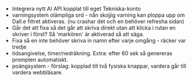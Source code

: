 - Integrera nytt AI API kopplat till eget Tekniska-konto
- varningsystem olämpliga ord - nån skojjig varning kan ploppa upp om Dall.e filtret aktiveras. (nu crashar det och en behöver refresha sidan)
- Går det att fixa så det går att skriva direkt utan att klicka i rutan en skriver i först? Så 'markören' är aktiverad så att säga. 
- Fixa så en inte behöver skriva in namn efter varje omgång - räcker var tredje
- tidsangivelse, timer/nedräkning. Extra: efter 60 sek så genereras prompten automatiskt. 
- poängsystem - förslag: kopplad till två fysiska knappar, vardera går till vardera webbläsare. 
